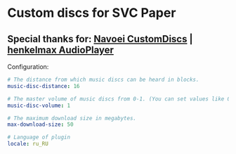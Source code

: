# Custom discs for SVC Paper
Special thanks for: [Navoei CustomDiscs](https://github.com/Navoei/CustomDiscs) | [henkelmax AudioPlayer](https://github.com/henkelmax/audio-player)
---
Configuration:
```yaml
# The distance from which music discs can be heard in blocks.
music-disc-distance: 16

# The master volume of music discs from 0-1. (You can set values like 0.5 for 50% volume).
music-disc-volume: 1

# The maximum download size in megabytes.
max-download-size: 50

# Language of plugin
locale: ru_RU
```